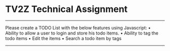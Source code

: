 # TV2Z Technical Assignment

-------

Please create a TODO List with the below features using Javascript: 
• Ability to allow a user to login and store his todo items. 
• Ability to tag the todo items 
• Edit the items 
• Search a todo item by tags 

-------
